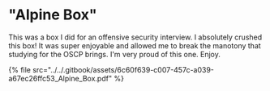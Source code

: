 # "Alpine Box"

This was a box I did for an offensive security interview. I absolutely crushed this box! It was super enjoyable and allowed me to break the manotony that studying for the OSCP brings. I'm very proud of this one. Enjoy.

{% file src="../../.gitbook/assets/6c60f639-c007-457c-a039-a67ec26ffc53_Alpine_Box.pdf" %}
